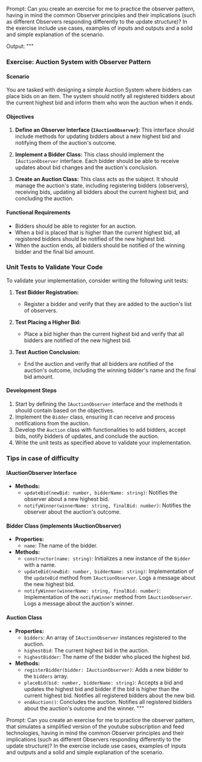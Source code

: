 Prompt: 
Can you create an exercise for me to practice the observer pattern, having in 
mind the common Observer principles and their implications (such as different 
Observers responding differently to the update structure)? In the exercise 
include use cases, examples of inputs and outputs and a solid and simple 
explanation of the scenario.

Output: """
### Exercise: Auction System with Observer Pattern

#### Scenario
You are tasked with designing a simple Auction System where bidders can place 
bids on an item. The system should notify all registered bidders about the 
current highest bid and inform them who won the auction when it ends.

#### Objectives

1. **Define an Observer Interface (`IAuctionObserver`):** This interface should include methods for updating bidders about a new highest bid and notifying them of the auction's outcome.

2. **Implement a Bidder Class:** This class should implement the `IAuctionObserver` interface. Each bidder should be able to receive updates about bid changes and the auction's conclusion.

3. **Create an Auction Class:** This class acts as the subject. It should manage the auction's state, including registering bidders (observers), receiving bids, updating all bidders about the current highest bid, and concluding the auction.

#### Functional Requirements

- Bidders should be able to register for an auction.
- When a bid is placed that is higher than the current highest bid, all registered bidders should be notified of the new highest bid.
- When the auction ends, all bidders should be notified of the winning bidder and the final bid amount.

### Unit Tests to Validate Your Code

To validate your implementation, consider writing the following unit tests:

1. **Test Bidder Registration:**
   - Register a bidder and verify that they are added to the auction's list of observers.

2. **Test Placing a Higher Bid:**
   - Place a bid higher than the current highest bid and verify that all bidders are notified of the new highest bid.

3. **Test Auction Conclusion:**
   - End the auction and verify that all bidders are notified of the auction's outcome, including the winning bidder's name and the final bid amount.

#### Development Steps

1. Start by defining the `IAuctionObserver` interface and the methods it should contain based on the objectives.
2. Implement the `Bidder` class, ensuring it can receive and process notifications from the auction.
3. Develop the `Auction` class with functionalities to add bidders, accept bids, notify bidders of updates, and conclude the auction.
4. Write the unit tests as specified above to validate your implementation.

### Tips in case of difficulty

#### IAuctionObserver Interface
- **Methods:**
  - `updateBid(newBid: number, bidderName: string)`: Notifies the observer about a new highest bid.
  - `notifyWinner(winnerName: string, finalBid: number)`: Notifies the observer about the auction's outcome.

#### Bidder Class (implements IAuctionObserver)
- **Properties:**
  - `name`: The name of the bidder.
- **Methods:**
  - `constructor(name: string)`: Initializes a new instance of the `Bidder` with a name.
  - `updateBid(newBid: number, bidderName: string)`: Implementation of the `updateBid` method from `IAuctionObserver`. Logs a message about the new highest bid.
  - `notifyWinner(winnerName: string, finalBid: number)`: Implementation of the `notifyWinner` method from `IAuctionObserver`. Logs a message about the auction's winner.

#### Auction Class
- **Properties:**
  - `bidders`: An array of `IAuctionObserver` instances registered to the auction.
  - `highestBid`: The current highest bid in the auction.
  - `highestBidder`: The name of the bidder who placed the highest bid.
- **Methods:**
  - `registerBidder(bidder: IAuctionObserver)`: Adds a new bidder to the `bidders` array.
  - `placeBid(bid: number, bidderName: string)`: Accepts a bid and updates the highest bid and bidder if the bid is higher than the current highest bid. Notifies all registered bidders about the new bid.
  - `endAuction()`: Concludes the auction. Notifies all registered bidders about the auction's outcome and the winner.
"""

Prompt: Can you create an exercise for me to practice the observer pattern, 
that simulates a simplified version of the youtube subscription and feed 
technologies, having in mind the common Observer principles and their implications 
(such as different Observers responding differently to the update structure)? 
In the exercise include use cases, examples of inputs and outputs and a solid 
and simple explanation of the scenario.
